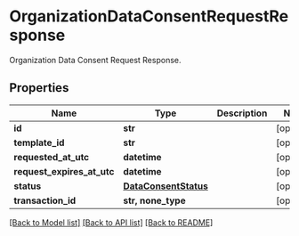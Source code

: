 # OrganizationDataConsentRequestResponse

Organization Data Consent Request Response.

## Properties
Name | Type | Description | Notes
------------ | ------------- | ------------- | -------------
**id** | **str** |  | [optional] 
**template_id** | **str** |  | [optional] 
**requested_at_utc** | **datetime** |  | [optional] 
**request_expires_at_utc** | **datetime** |  | [optional] 
**status** | [**DataConsentStatus**](DataConsentStatus.md) |  | [optional] 
**transaction_id** | **str, none_type** |  | [optional] 

[[Back to Model list]](../README.md#documentation-for-models) [[Back to API list]](../README.md#documentation-for-api-endpoints) [[Back to README]](../README.md)


